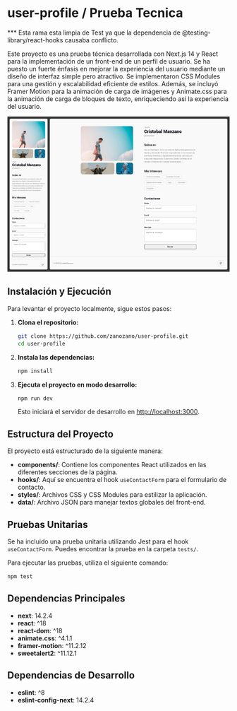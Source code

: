 # user-profile / Prueba Tecnica

*** Esta rama esta limpia de Test ya que la dependencia de @testing-library/react-hooks causaba conflicto.

Este proyecto es una prueba técnica desarrollada con Next.js 14 y React para la implementación de un front-end de un perfil de usuario. Se ha puesto un fuerte énfasis en mejorar la experiencia del usuario mediante un diseño de interfaz simple pero atractivo. Se implementaron CSS Modules para una gestión y escalabilidad eficiente de estilos. Además, se incluyó Framer Motion para la animación de carga de imágenes y Animate.css para la animación de carga de bloques de texto, enriqueciendo así la experiencia del usuario.

![Descripción de la imagen](./public/example.png)


## Instalación y Ejecución

Para levantar el proyecto localmente, sigue estos pasos:

1. **Clona el repositorio:**
   ```bash
   git clone https://github.com/zanozano/user-profile.git
   cd user-profile
   ```

2. **Instala las dependencias:**
   ```bash
   npm install
   ```

3. **Ejecuta el proyecto en modo desarrollo:**
   ```bash
   npm run dev
   ```

   Esto iniciará el servidor de desarrollo en [http://localhost:3000](http://localhost:3000).

## Estructura del Proyecto

El proyecto está estructurado de la siguiente manera:

- **components/**: Contiene los componentes React utilizados en las diferentes secciones de la página.
- **hooks/**: Aquí se encuentra el hook `useContactForm` para el formulario de contacto.
- **styles/**: Archivos CSS y CSS Modules para estilizar la aplicación.
- **data/**: Archivo JSON para manejar textos globales del front-end.

## Pruebas Unitarias

Se ha incluido una prueba unitaria utilizando Jest para el hook `useContactForm`. Puedes encontrar la prueba en la carpeta `tests/`.

Para ejecutar las pruebas, utiliza el siguiente comando:
```bash
npm test
```

## Dependencias Principales

- **next**: 14.2.4
- **react**: ^18
- **react-dom**: ^18
- **animate.css**: ^4.1.1
- **framer-motion**: ^11.2.12
- **sweetalert2**: ^11.12.1

## Dependencias de Desarrollo

- **eslint**: ^8
- **eslint-config-next**: 14.2.4
